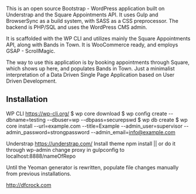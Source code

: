 This is an open source Bootstrap - WordPress application built on Understrap and the Square Appointments API. It uses Gulp and BrowserSync as a build system, with SASS as a CSS preprocessor. The backend is PHP/SQL and uses the WordPress CMS admin.

It is scaffolded with the WP CLI and utilizes mainly the Square Appointments API, along with Bands in Town. It is WooCommerce ready, and employs GSAP - ScrollMagic.

The way to use this application is by booking appointments through Square, which shows up here, and populates Bands in Town. Just a minimalist interpretation of a Data Driven Single Page Application based on User Driven Development.

## Installation ##
WP CLI
https://wp-cli.org/
$ wp core download
$ wp config create --dbname=testing --dbuser=wp --dbpass=securepswd
$ wp db create
$ wp core install --url=example.com --title=Example --admin_user=supervisor --admin_password=strongpassword --admin_email=info@example.com

Understrap
https://understrap.com/
Install theme
npm install || or do it through wp-admin
change proxy in gulpconfig to localhost:8888/nameOfRepo

Until the Yeoman generator is rewritten, populate file changes manually from previous installations.

http://dfcrock.com 
